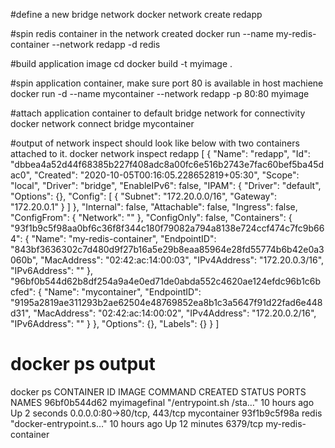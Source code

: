 #define a new bridge network
docker network create redapp

#spin redis container in the network created
docker run --name my-redis-container --network redapp -d redis

#build application image
cd <location of dockerfile>
docker build -t myimage .

#spin application container, make sure port 80 is available in host machiene
docker run -d --name mycontainer --network redapp -p 80:80 myimage

#attach application container to default bridge network for connectivity
docker network connect bridge mycontainer


#output of network inspect should look like below with two containers attached to it.
docker network inspect redapp 
[
    {
        "Name": "redapp",
        "Id": "dbbea4a52d44f68385b227f408adc8a00fc6e516b2743e7fac60bef5ba45dac0",
        "Created": "2020-10-05T00:16:05.228652819+05:30",
        "Scope": "local",
        "Driver": "bridge",
        "EnableIPv6": false,
        "IPAM": {
            "Driver": "default",
            "Options": {},
            "Config": [
                {
                    "Subnet": "172.20.0.0/16",
                    "Gateway": "172.20.0.1"
                }
            ]
        },
        "Internal": false,
        "Attachable": false,
        "Ingress": false,
        "ConfigFrom": {
            "Network": ""
        },
        "ConfigOnly": false,
        "Containers": {
            "93f1b9c5f98aa0bf6c36f8f344c180f79082a794a8138e724ccf474c7fc9b664": {
                "Name": "my-redis-container",
                "EndpointID": "843bf3636302c7d480d9f27b16a5e29b8eaa85964e28fd55774b6b42e0a3060b",
                "MacAddress": "02:42:ac:14:00:03",
                "IPv4Address": "172.20.0.3/16",
                "IPv6Address": ""
            },
            "96bf0b544d62b8df254a9a4e0ed71de0abda552c4620ae124efdc96b1c6bcfed": {
                "Name": "mycontainer",
                "EndpointID": "9195a2819ae311293b2ae62504e48769852ea8b1c3a5647f91d22fad6e448d31",
                "MacAddress": "02:42:ac:14:00:02",
                "IPv4Address": "172.20.0.2/16",
                "IPv6Address": ""
            }
        },
        "Options": {},
        "Labels": {}
    }
]


# docker ps output
 docker ps
CONTAINER ID        IMAGE               COMMAND                  CREATED             STATUS              PORTS                         NAMES
96bf0b544d62        myimagefinal        "/entrypoint.sh /sta…"   10 hours ago        Up 2 seconds        0.0.0.0:80->80/tcp, 443/tcp   mycontainer
93f1b9c5f98a        redis               "docker-entrypoint.s…"   10 hours ago        Up 12 minutes       6379/tcp                      my-redis-container

